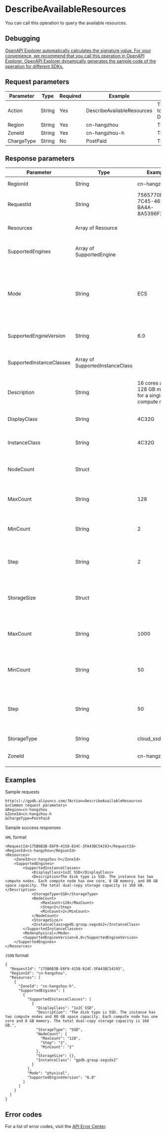 # DescribeAvailableResources

You can call this operation to query the available resources.

## Debugging

[OpenAPI Explorer automatically calculates the signature value. For your convenience, we recommend that you call this operation in OpenAPI Explorer. OpenAPI Explorer dynamically generates the sample code of the operation for different SDKs.](https://api.aliyun.com/#product=gpdb&api=DescribeAvailableResources&type=RPC&version=2016-05-03)

## Request parameters

|Parameter|Type|Required|Example|Description|
|---------|----|--------|-------|-----------|
|Action|String|Yes|DescribeAvailableResources|The operation that you want to perform. Set the value to DescribeAvailableResources. |
|Region|String|Yes|cn-hangzhou|The ID of the region. |
|ZoneId|String|Yes|cn-hangzhou-h|The ID of the zone. |
|ChargeType|String|No|PostPaid|The billing method. |

## Response parameters

|Parameter|Type|Example|Description|
|---------|----|-------|-----------|
|RegionId|String|cn-hangzhou|The ID of the region. |
|RequestId|String|7565770E-7C45-462D-BA4A-8A5396F2CAD1|The ID of the request. |
|Resources|Array of Resource| |Details about the resources. |
|SupportedEngines|Array of SupportedEngine| |Details about the available database engines. |
|Mode|String|ECS|The type of the machine where the resources are deployed. Valid values: ECS instance and physical server. |
|SupportedEngineVersion|String|6.0|The available version of the database engine. |
|SupportedInstanceClasses|Array of SupportedInstanceClass| |The available specifications of the instance. |
|Description|String|16 cores and 128 GB memory for a single compute node|The specifications of the compute node. |
|DisplayClass|String|4C32G|The type of the compute node. |
|InstanceClass|String|4C32G|The type family of the compute node. |
|NodeCount|Struct| |Details about the number of compute nodes. |
|MaxCount|String|128|The maximum number of compute nodes. |
|MinCount|String|2|The minimum number of compute nodes. |
|Step|String|2|The step size of each number change of compute nodes. |
|StorageSize|Struct| |Details about the storage capacity of the compute node. |
|MaxCount|String|1000|The maximum storage capacity of the compute node. |
|MinCount|String|50|The minimum storage capacity of the compute node. |
|Step|String|50|The step size of each storage capacity change of the compute node. |
|StorageType|String|cloud\_ssd|The type of the disk. |
|ZoneId|String|cn-hangzhou-h|The zone ID of the instance. |

## Examples

Sample requests

```
http(s)://gpdb.aliyuncs.com/?Action=DescribeAvailableResources
&<Common request parameters>
&Region=cn-hangzhou
&ZoneId=cn-hangzhou-h
&ChargeType=PostPaid
```

Sample success responses

`XML` format

```
<RequestId>175B6B3B-E6F9-4158-824C-3FA43BC54193</RequestId>
<RegionId>cn-hangzhou</RegionId>
<Resources>
    <ZoneId>cn-hangzhou-h</ZoneId>
    <SupportedEngines>
        <SupportedInstanceClasses>
            <DisplayClass>1x2C SSD</DisplayClass>
            <Description>The disk type is SSD. The instance has two compute nodes. Each compute node has one core, 8 GB memory, and 80 GB space capacity. The total dual-copy storage capacity is 160 GB.</Description>
            <StorageType>SSD</StorageType>
            <NodeCount>
                <MaxCount>128</MaxCount>
                <Step>2</Step>
                <MinCount>2</MinCount>
            </NodeCount>
            <StorageSize/>
            <InstanceClass>gpdb.group.segsdx2</InstanceClass>
        </SupportedInstanceClasses>
        <Mode>physical</Mode>
        <SupportedEngineVersion>6.0</SupportedEngineVersion>
    </SupportedEngines>
</Resources>
```

`JSON` format

```
{
  "RequestId": "175B6B3B-E6F9-4158-824C-3FA43BC54193",
  "RegionId": "cn-hangzhou",
  "Resources": [
    {
      "ZoneId": "cn-hangzhou-h",
      "SupportedEngines": [
        {
          "SupportedInstanceClasses": [
            {
              "DisplayClass": "1x2C SSD",
              "Description": "The disk type is SSD. The instance has two compute nodes and 80 GB space capacity. Each compute node has one core and 8 GB memory. The total dual-copy storage capacity is 160 GB.",
              "StorageType": "SSD",
              "NodeCount": {
                "MaxCount": "128",
                "Step": "2",
                "MinCount": "2"
              },
              "StorageSize": {},
              "InstanceClass": "gpdb.group.segsdx2"
            }
          ],
          "Mode": "physical",
          "SupportedEngineVersion": "6.0"
        }
      ]
    }
  ]
}
```

## Error codes

For a list of error codes, visit the [API Error Center](https://error-center.alibabacloud.com/status/product/gpdb).

